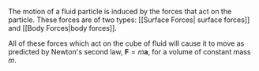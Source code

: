 The motion of a fluid particle is induced by the forces that act on the particle. These forces are of two types: [[Surface Forces| surface forces]] and [[Body Forces|body forces]].

All of these forces which act on the cube of fluid will cause it to move as predicted by Newton's second law, $\mathbf{F}=m\mathbf{a}$, for a volume of constant mass $m$.